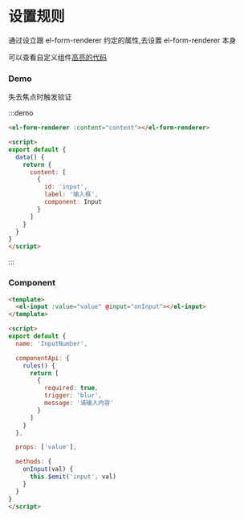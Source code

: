 # 设置规则

通过设立跟 el-form-renderer 约定的属性,去设置 el-form-renderer 本身

可以查看自定义组件[高亮的代码](#component)

### Demo

失去焦点时触发验证

:::demo
```html
<el-form-renderer :content="content"></el-form-renderer>

<script>
export default {
  data() {
    return {
      content: [
        {
          id: 'input',
          label: '输入框',
          component: Input
        }
      ]
    }
  }
}
</script>
```
:::

### Component

```html {highlight: ['9-19']}
<template>
  <el-input :value="value" @input="onInput"></el-input>
</template>

<script>
export default {
  name: 'InputNumber',

  componentApi: {
    rules() {
      return [
        {
          required: true,
          trigger: 'blur',
          message: '请输入内容'
        }
      ]
    }
  },

  props: ['value'],

  methods: {
    onInput(val) {
      this.$emit('input', val)
    }
  }
}
</script>
```